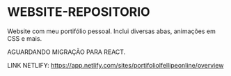 # WEBSITE-REPOSITORIO
Website com meu portifólio pessoal. Inclui diversas abas, animações em CSS e mais.

AGUARDANDO MIGRAÇÃO PARA REACT.

LINK NETLIFY: https://app.netlify.com/sites/portifoliolfellipeonline/overview
